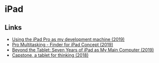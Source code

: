 # iPad

## Links

- [Using the iPad Pro as my development machine (2019)](https://arslan.io/2019/01/07/using-the-ipad-pro-as-my-development-machine/)
- [Pro Multitasking - Finder for iPad Concept (2019)](https://dribbble.com/shots/6267421-Pro-Multitasking-Finder-for-iPad-Concept)
- [Beyond the Tablet: Seven Years of iPad as My Main Computer (2019)](https://www.macstories.net/stories/beyond-the-tablet/)
- [Capstone, a tablet for thinking (2018)](https://www.inkandswitch.com/capstone-manuscript.html)
